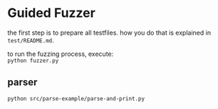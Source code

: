# Guided Fuzzer

the first step is to prepare all testfiles.
how you do that is explained in ``test/README.md``.  

to run the fuzzing process, execute:  
``python fuzzer.py``

## parser

```python src/parse-example/parse-and-print.py```

